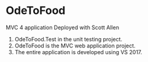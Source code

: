 # OdeToFood
MVC 4 application Deployed with Scott Allen
1) OdeToFood.Test in the unit testing project.
2) OdeToFood is the MVC web application project.
3) The entire application is developed using VS 2017.
